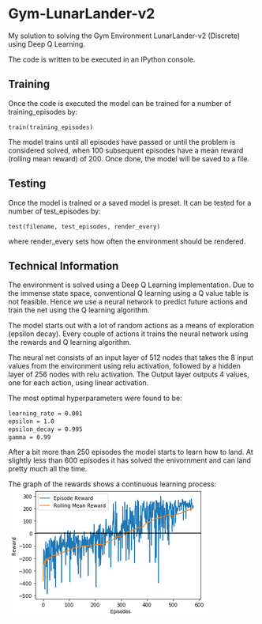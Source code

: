 # Gym-LunarLander-v2
My solution to solving the Gym Environment LunarLander-v2 (Discrete) using Deep Q Learning.

The code is written to be executed in an IPython console.

## Training
Once the code is executed the model can be trained for a number of training_episodes by:
```
train(training_episodes)
```
The model trains until all episodes have passed or until the problem is considered solved, when 100 subsequent episodes have a mean reward (rolling mean reward) of 200. Once done, the model will be saved to a file.

## Testing
Once the model is trained or a saved model is preset. It can be tested for a number of test_episodes by:
```
test(filename, test_episodes, render_every)
```
where render_every sets how often the environment should be rendered.

## Technical Information
The environment is solved using a Deep Q Learning implementation. Due to the immense state space, conventional Q learning using a Q value table is not feasible. Hence we use a neural network to predict future actions and train the net using the Q learning algorithm.

The model starts out with a lot of random actions as a means of exploration (epsilon decay). Every couple of actions it trains the neural network using the rewards and Q learning algorithm. 

The neural net consists of an input layer of 512 nodes that takes the 8 input values from the environment using relu activation, followed by a hidden layer of 256 nodes with relu activation. The Output layer outputs 4 values, one for each action, using linear activation.

The most optimal hyperparameters were found to be:
```
learning_rate = 0.001
epsilon = 1.0
epsilon_decay = 0.995
gamma = 0.99
```

After a bit more than 250 episodes the model starts to learn how to land. At slightly less than 600 episodes it has solved the enivornment and can land pretty much all the time.

The graph of the rewards shows a continuous learning process:
![RewardGraph](/trained_model/LunarLander-graph.png)

